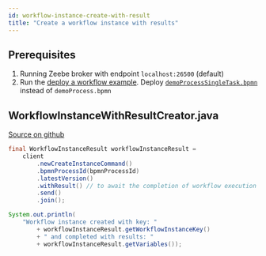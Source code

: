 ```yaml
---
id: workflow-instance-create-with-result
title: "Create a workflow instance with results"
---
```


## Prerequisites

1. Running Zeebe broker with endpoint `localhost:26500` (default)
1. Run the [deploy a workflow example](workflow-deploy.md). Deploy [`demoProcessSingleTask.bpmn`](https://github.com/zeebe-io/zeebe/tree/develop/samples/src/main/resources/demoProcessSingleTask.bpmn) instead of `demoProcess.bpmn`

## WorkflowInstanceWithResultCreator.java

[Source on github](https://github.com/zeebe-io/zeebe/tree/develop/samples/src/main/java/io/zeebe/example/workflow/WorkflowInstanceWithResultCreator.java)

```java
final WorkflowInstanceResult workflowInstanceResult =
    client
        .newCreateInstanceCommand()
        .bpmnProcessId(bpmnProcessId)
        .latestVersion()
        .withResult() // to await the completion of workflow execution and return result
        .send()
        .join();

System.out.println(
    "Workflow instance created with key: "
        + workflowInstanceResult.getWorkflowInstanceKey()
        + " and completed with results: "
        + workflowInstanceResult.getVariables());
```
